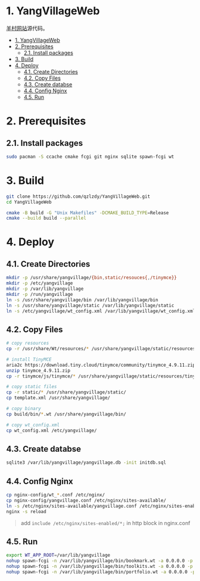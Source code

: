 # 1. YangVillageWeb

[羊村网站](https://yangvillage.top)源代码。

- [1. YangVillageWeb](#1-yangvillageweb)
- [2. Prerequisites](#2-prerequisites)
  - [2.1. Install packages](#21-install-packages)
- [3. Build](#3-build)
- [4. Deploy](#4-deploy)
  - [4.1. Create Directories](#41-create-directories)
  - [4.2. Copy Files](#42-copy-files)
  - [4.3. Create databse](#43-create-databse)
  - [4.4. Config Nginx](#44-config-nginx)
  - [4.5. Run](#45-run)

# 2. Prerequisites

## 2.1. Install packages

```bash
sudo pacman -S ccache cmake fcgi git nginx sqlite spawn-fcgi wt
```

# 3. Build

```bash
git clone https://github.com/qzlzdy/YangVillageWeb.git
cd YangVillageWeb

cmake -B build -G "Unix Makefiles" -DCMAKE_BUILD_TYPE=Release
cmake --build build --parallel
```

# 4. Deploy

## 4.1. Create Directories

```bash
mkdir -p /usr/share/yangvillage/{bin,static/resouces{,/tinymce}}
mkdir -p /etc/yangvillage
mkdir -p /var/lib/yangvillage
mkdir -p /run/yangvillage
ln -s /usr/share/yangvillage/bin /var/lib/yangvillage/bin
ln -s /usr/share/yangvillage/static /var/lib/yangvillage/static
ln -s /etc/yangvillage/wt_config.xml /var/lib/yangvillage/wt_config.xml
```

## 4.2. Copy Files

```bash
# copy resources
cp -r /usr/share/Wt/resources/* /usr/share/yangvillage/static/resources/

# install TinyMCE
aria2c https://download.tiny.cloud/tinymce/community/tinymce_4.9.11.zip
unzip tinymce_4.9.11.zip
cp -r tinymce/js/tinymce/* /usr/share/yangvillage/static/resources/tinymce/

# copy static files
cp -r static/* /usr/share/yangvillage/static/
cp template.xml /usr/share/yangvillage/

# copy binary
cp build/bin/*.wt /usr/share/yangvillage/bin/

# copy wt_config.xml
cp wt_config.xml /etc/yangvillage/
```

## 4.3. Create databse

```bash
sqlite3 /var/lib/yangvillage/yangvillage.db -init initdb.sql
```

## 4.4. Config Nginx

```bash
cp nginx-config/wt_*.conf /etc/nginx/
cp nginx-config/yangvillage.conf /etc/nginx/sites-available/
ln -s /etc/nginx/sites-available/yangvillage.conf /etc/nginx/sites-enabled/yangvillage.conf
nginx -s reload
```

> add `include /etc/nginx/sites-enabled/*;` in http block in nginx.conf

## 4.5. Run

```bash
export WT_APP_ROOT=/var/lib/yangvillage
nohup spawn-fcgi -n /var/lib/yangvillage/bin/bookmark.wt -a 0.0.0.0 -p 9002 >/dev/null &
nohup spawn-fcgi -n /var/lib/yangvillage/bin/toolkits.wt -a 0.0.0.0 -p 9003 >/dev/null &
nohup spawn-fcgi -n /var/lib/yangvillage/bin/portfolio.wt -a 0.0.0.0 -p 9004 >/dev/null &
```
